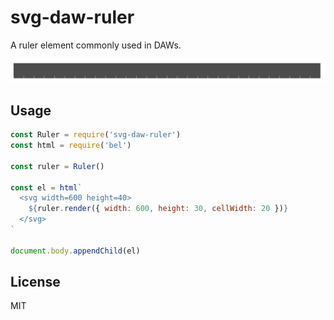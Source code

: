
# svg-daw-ruler

A ruler element commonly used in DAWs.

![screenshot](screenshot.png)

## Usage

```js
const Ruler = require('svg-daw-ruler')
const html = require('bel')

const ruler = Ruler()

const el = html`
  <svg width=600 height=40>
    ${ruler.render({ width: 600, height: 30, cellWidth: 20 })}
  </svg>
`

document.body.appendChild(el)
```

## License

MIT
